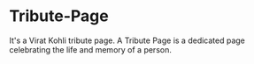 # Tribute-Page
It's a Virat Kohli tribute page. A Tribute Page is a dedicated page celebrating the life and memory of a person. 
